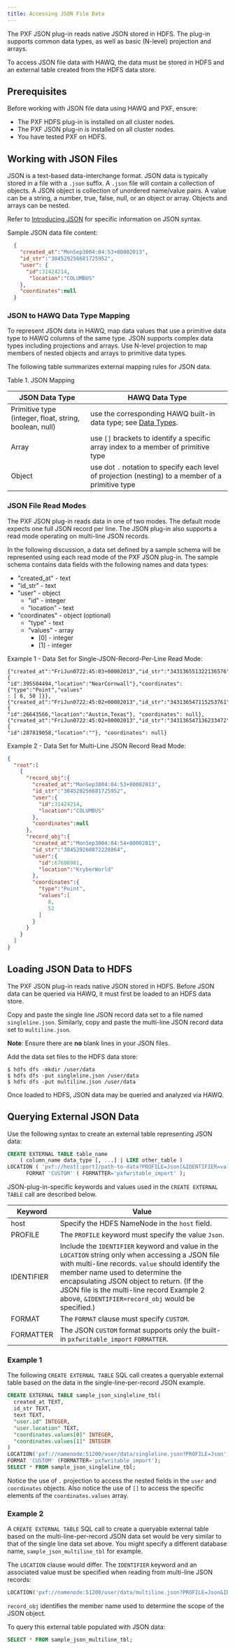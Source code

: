 ```yaml
---
title: Accessing JSON File Data
---
```


The PXF JSON plug-in reads native JSON stored in HDFS.  The plug-in supports common data types, as well as basic (N-level) projection and arrays.

To access JSON file data with HAWQ, the data must be stored in HDFS and an external table created from the HDFS data store.

## Prerequisites<a id="jsonplugprereq"></a>

Before working with JSON file data using HAWQ and PXF, ensure:

-   The PXF HDFS plug-in is installed on all cluster nodes.
-   The PXF JSON plug-in is installed on all cluster nodes.
-   You have tested PXF on HDFS.


## Working with JSON Files<a id="topic_workwjson"></a>

JSON is a text-based data-interchange format.  JSON data is typically stored in a file with a `.json` suffix. A `.json` file will contain a collection of objects.  A JSON object is collection of unordered name/value pairs.  A value can be a string, a number, true, false, null, or an object or array. Objects and arrays can be nested.

Refer to [Introducing JSON](http://www.json.org/) for specific information on JSON syntax.

Sample JSON data file content:

``` json
  {
    "created_at":"MonSep3004:04:53+00002013",
    "id_str":"384529256681725952",
    "user": {
      "id":31424214,
       "location":"COLUMBUS"
    },
    "coordinates":null
  }
```

### JSON to HAWQ Data Type Mapping<a id="topic_workwjson"></a>

To represent JSON data in HAWQ, map data values that use a primitive data type to HAWQ columns of the same type. JSON supports complex data types including projections and arrays. Use N-level projection to map members of nested objects and arrays to primitive data types.

The following table summarizes external mapping rules for JSON data.

<caption><span class="tablecap">Table 1. JSON Mapping</span></caption>

<a id="topic_table_jsondatamap"></a>

| JSON Data Type                                                    | HAWQ Data Type                                                                                                                                                                                            |
|-------------------------------------------------------------------|-----------------------------------------------------------------------------------------------------------------------------------------------------------------------------------------------------|
| Primitive type (integer, float, string, boolean, null) | use the corresponding HAWQ built-in data type; see [Data Types](../reference/HAWQDataTypes.html). |
| Array                         | use `[]` brackets to identify a specific array index to a member of primitive type                                                                                            |
| Object                | use dot `.` notation to specify each level of projection (nesting) to a member of a primitive type                                                                                         |


### JSON File Read Modes<a id="topic_jsonreadmodes"></a>


The PXF JSON plug-in reads data in one of two modes. The default mode expects one full JSON record per line.  The JSON plug-in also supports a read mode operating on multi-line JSON records.

In the following discussion, a data set defined by a sample schema will be represented using each read mode of the PXF JSON plug-in.  The sample schema contains data fields with the following names and data types:

   - "created_at" - text
   - "id_str" - text
   - "user" - object
      - "id" - integer
      - "location" - text
   - "coordinates" - object (optional)
      - "type" - text
      - "values" - array
         - [0] - integer
         - [1] - integer


Example 1 - Data Set for Single-JSON-Record-Per-Line Read Mode:

``` pre
{"created_at":"FriJun0722:45:03+00002013","id_str":"343136551322136576","user":{
"id":395504494,"location":"NearCornwall"},"coordinates":{"type":"Point","values"
: [ 6, 50 ]}},
{"created_at":"FriJun0722:45:02+00002013","id_str":"343136547115253761","user":{
"id":26643566,"location":"Austin,Texas"}, "coordinates": null},
{"created_at":"FriJun0722:45:02+00002013","id_str":"343136547136233472","user":{
"id":287819058,"location":""}, "coordinates": null}
```  

Example 2 - Data Set for Multi-Line JSON Record Read Mode:

``` json
{
  "root":[
    {
      "record_obj":{
        "created_at":"MonSep3004:04:53+00002013",
        "id_str":"384529256681725952",
        "user":{
          "id":31424214,
          "location":"COLUMBUS"
        },
        "coordinates":null
      },
      "record_obj":{
        "created_at":"MonSep3004:04:54+00002013",
        "id_str":"384529260872228864",
        "user":{
          "id":67600981,
          "location":"KryberWorld"
        },
        "coordinates":{
          "type":"Point",
          "values":[
             8,
             52
          ]
        }
      }
    }
  ]
}
```

## Loading JSON Data to HDFS<a id="jsontohdfs"></a>

The PXF JSON plug-in reads native JSON stored in HDFS. Before JSON data can be queried via HAWQ, it must first be loaded to an HDFS data store.

Copy and paste the single line JSON record data set to a file named `singleline.json`.  Similarly, copy and paste the multi-line JSON record data set to `multiline.json`.

**Note**:  Ensure there are **no** blank lines in your JSON files.

Add the data set files to the HDFS data store:

``` shell
$ hdfs dfs -mkdir /user/data
$ hdfs dfs -put singleline.json /user/data
$ hdfs dfs -put multiline.json /user/data
```

Once loaded to HDFS, JSON data may be queried and analyzed via HAWQ.

## Querying External JSON Data<a id="jsoncetsyntax1"></a>

Use the following syntax to create an external table representing JSON data: 

``` sql
CREATE EXTERNAL TABLE table_name 
    ( column_name data_type [, ...] | LIKE other_table )
LOCATION ( 'pxf://host[:port]/path-to-data?PROFILE=Json[&IDENTIFIER=value]' )
      FORMAT 'CUSTOM' ( FORMATTER='pxfwritable_import' );
```
JSON-plug-in-specific keywords and values used in the `CREATE EXTERNAL TABLE` call are described below.

| Keyword  | Value |
|-------|-------------------------------------|
| host    | Specify the HDFS NameNode in the `host` field. |
| PROFILE    | The `PROFILE` keyword must specify the value `Json`. |
| IDENTIFIER  | Include the `IDENTIFIER` keyword and value in the `LOCATION` string only when accessing a JSON file with multi-line records. `value` should identify the member name used to determine the encapsulating JSON object to return.  (If the JSON file is the multi-line record Example 2 above, `&IDENTIFIER=record_obj` would be specified.) |  
| FORMAT    | The `FORMAT` clause must specify `CUSTOM`. |
| FORMATTER    | The JSON `CUSTOM` format supports only the built-in `pxfwritable_import` `FORMATTER`. |


### Example 1 <a id="jsonexample1"></a>

The following `CREATE EXTERNAL TABLE` SQL call creates a queryable external table based on the data in the single-line-per-record JSON example.

``` sql 
CREATE EXTERNAL TABLE sample_json_singleline_tbl(
  created_at TEXT,
  id_str TEXT,
  text TEXT,
  "user.id" INTEGER,
  "user.location" TEXT,
  "coordinates.values[0]" INTEGER,
  "coordinates.values[1]" INTEGER
)
LOCATION('pxf://namenode:51200/user/data/singleline.json?PROFILE=Json')
FORMAT 'CUSTOM' (FORMATTER='pxfwritable_import');
SELECT * FROM sample_json_singleline_tbl;
```

Notice the use of `.` projection to access the nested fields in the `user` and `coordinates` objects.  Also notice the use of `[]` to access the specific elements of the `coordinates.values` array.

### Example 2 <a id="jsonexample2"></a>

A `CREATE EXTERNAL TABLE` SQL call to create a queryable external table based on the multi-line-per-record JSON data set would be very similar to that of the single line data set above. You might specify a different database name, `sample_json_multiline_tbl` for example. 

The `LOCATION` clause would differ.  The `IDENTIFIER` keyword and an associated value must be specified when reading from multi-line JSON records:

``` sql
LOCATION('pxf://namenode:51200/user/data/multiline.json?PROFILE=Json&IDENTIFIER=record_obj')
```

`record_obj` identifies the member name used to determine the scope of the JSON object.

To query this external table populated with JSON data:

``` sql
SELECT * FROM sample_json_multiline_tbl;
```